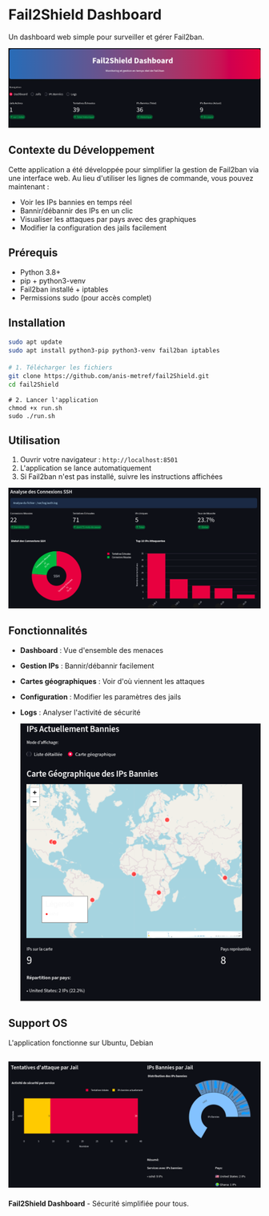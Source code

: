 # Fail2Shield Dashboard

Un dashboard web simple pour surveiller et gérer Fail2ban.

![fail2ban](./captures/2.png)


## Contexte du Développement

Cette application a été développée pour simplifier la gestion de Fail2ban via une interface web. Au lieu d'utiliser les lignes de commande, vous pouvez maintenant :

- Voir les IPs bannies en temps réel
- Bannir/débannir des IPs en un clic
- Visualiser les attaques par pays avec des graphiques
- Modifier la configuration des jails facilement

## Prérequis

- Python 3.8+
- pip + python3-venv
- Fail2ban installé + iptables
- Permissions sudo (pour accès complet)


## Installation

```bash
sudo apt update
sudo apt install python3-pip python3-venv fail2ban iptables

# 1. Télécharger les fichiers
git clone https://github.com/anis-metref/fail2Shield.git
cd fail2Shield
```

```
# 2. Lancer l'application
chmod +x run.sh
sudo ./run.sh
```

## Utilisation

1. Ouvrir votre navigateur : `http://localhost:8501`
2. L'application se lance automatiquement
3. Si Fail2ban n'est pas installé, suivre les instructions affichées

![ssh](./captures/1.png)


## Fonctionnalités

- **Dashboard** : Vue d'ensemble des menaces
- **Gestion IPs** : Bannir/débannir facilement
- **Cartes géographiques** : Voir d'où viennent les attaques
- **Configuration** : Modifier les paramètres des jails
- **Logs** : Analyser l'activité de sécurité

  ![ips-ban](./captures/4.png)


## Support OS

L'application fonctionne sur Ubuntu, Debian

![ssh](./captures/3.png)
---

**Fail2Shield Dashboard** - Sécurité simplifiée pour tous.
